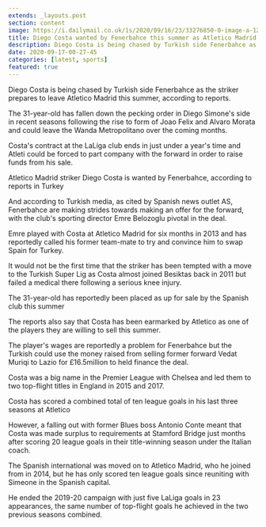 ```yaml
---
extends: _layouts.post
section: content
image: https://i.dailymail.co.uk/1s/2020/09/16/23/33276850-0-image-a-121_1600296797707.jpg 
title: Diego Costa wanted by Fenerbahce this summer as Atletico Madrid prepare to move striker on 
description: Diego Costa is being chased by Turkish side Fenerbahce as the striker prepares to leave Atletico Madrid this summer, according to reports which say that the Spanish club want to cash in on him. 
date: 2020-09-17-00-27-45 
categories: [latest, sports] 
featured: true 
--- 
```

Diego Costa is being chased by Turkish side Fenerbahce as the striker prepares to leave Atletico Madrid this summer, according to reports. 

The 31-year-old has fallen down the pecking order in Diego Simone's side in recent seasons following the rise to form of Joao Felix and Alvaro Morata and could leave the Wanda Metropolitano over the coming months.

Costa's contract at the LaLiga club ends in just under a year's time and Atleti could be forced to part company with the forward in order to raise funds from his sale.

Atletico Madrid striker Diego Costa is wanted by Fenerbahce, according to reports in Turkey

And according to Turkish media, as cited by Spanish news outlet AS, Fenerbahce are making strides towards making an offer for the forward, with the club's sporting director Emre Belozoglu pivotal in the deal.

Emre played with Costa at Atletico Madrid for six months in 2013 and has reportedly called his former team-mate to try and convince him to swap Spain for Turkey.

It would not be the first time that the striker has been tempted with a move to the Turkish Super Lig as Costa almost joined Besiktas back in 2011 but failed a medical there following a serious knee injury. 

The 31-year-old has reportedly been placed as up for sale by the Spanish club this summer

The reports also say that Costa has been earmarked by Atletico as one of the players they are willing to sell this summer.

The player's wages are reportedly a problem for Fenerbahce but the Turkish could use the money raised from selling former forward Vedat Muriqi to Lazio for £16.5million to held finance the deal. 

Costa was a big name in the Premier League with Chelsea and led them to two top-flight titles in England in 2015 and 2017.

Costa has scored a combined total of ten league goals in his last three seasons at Atletico

However, a falling out with former Blues boss Antonio Conte meant that Costa was made surplus to requirements at Stamford Bridge just months after scoring 20 league goals in their title-winning season under the Italian coach. 

The Spanish international was moved on to Atletico Madrid, who he joined from in 2014, but he has only scored ten league goals since reuniting with Simeone in the Spanish capital. 

He ended the 2019-20 campaign with just five LaLiga goals in 23 appearances, the same number of top-flight goals he achieved in the two previous seasons combined. 

